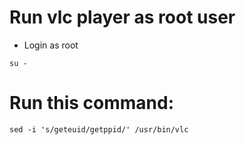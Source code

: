 # Run vlc player as root user
- Login as root
```
su -
```
# Run this command:
```
sed -i 's/geteuid/getppid/' /usr/bin/vlc
```
